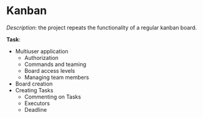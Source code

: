 # Kanban

*Description*: the project repeats the functionality of a regular kanban board.

**Task**:
- Multiuser application
    - Authorization
    - Commands and teaming
    - Board access levels
    - Managing team members
- Board creation
- Creating Tasks
    - Commenting on Tasks
    - Executors
    - Deadline